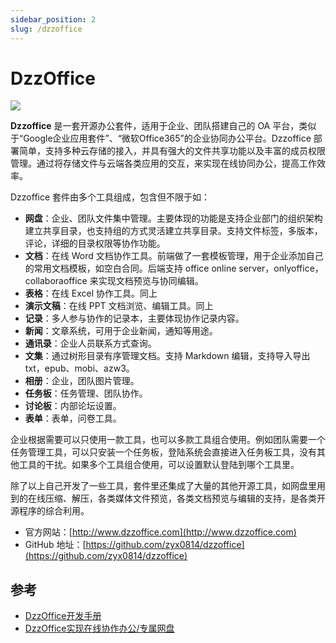 ```yaml
---
sidebar_position: 2
slug: /dzzoffice
---
```


# DzzOffice

![](https://static.getiot.tech/DzzOffice.png#center)

**Dzzoffice** 是一套开源办公套件，适用于企业、团队搭建自己的 OA 平台，类似于“Google企业应用套件”、“微软Office365”的企业协同办公平台。Dzzoffice 部署简单，支持多种云存储的接入，并具有强大的文件共享功能以及丰富的成员权限管理。通过将存储文件与云端各类应用的交互，来实现在线协同办公，提高工作效率。

Dzzoffice 套件由多个工具组成，包含但不限于如：

- **网盘**：企业、团队文件集中管理。主要体现的功能是支持企业部门的组织架构建立共享目录，也支持组的方式灵活建立共享目录。支持文件标签，多版本，评论，详细的目录权限等协作功能。
- **文档**：在线 Word 文档协作工具。前端做了一套模板管理，用于企业添加自己的常用文档模板，如空白合同。后端支持 office online server，onlyoffice，collaboraoffice 来实现文档预览与协同编辑。
- **表格**：在线 Excel 协作工具。同上
- **演示文稿**：在线 PPT 文档浏览、编辑工具。同上
- **记录**：多人参与协作的记录本，主要体现协作记录内容。
- **新闻**：文章系统，可用于企业新闻，通知等用途。
- **通讯录**：企业人员联系方式查询。
- **文集**：通过树形目录有序管理文档。支持 Markdown 编辑，支持导入导出 txt，epub、mobi、azw3。
- **相册**：企业，团队图片管理。
- **任务板**：任务管理、团队协作。
- **讨论板**：内部论坛设置。
- **表单**：表单，问卷工具。

企业根据需要可以只使用一款工具，也可以多款工具组合使用。例如团队需要一个任务管理工具，可以只安装一个任务板，登陆系统会直接进入任务板工具，没有其他工具的干扰。如果多个工具组合使用，可以设置默认登陆到哪个工具里。

除了以上自己开发了一些工具，套件里还集成了大量的其他开源工具，如网盘里用到的在线压缩、解压，各类媒体文件预览，各类文档预览与编辑的支持，是各类开源程序的综合利用。

- 官方网站：[http://www.dzzoffice.com](http://www.dzzoffice.com)
- GitHub 地址：[https://github.com/zyx0814/dzzoffice](https://github.com/zyx0814/dzzoffice)



## 参考

- [DzzOffice开发手册](https://www.w3cschool.cn/dzzoffice/)
- [DzzOffice实现在线协作办公/专属网盘](https://zhuanlan.zhihu.com/p/63983873)

